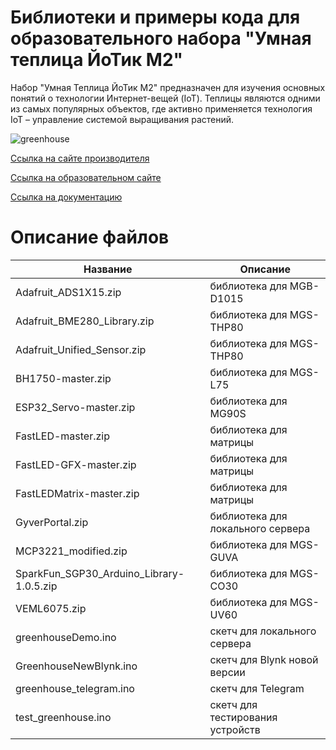 # Библиотеки и примеры кода для образовательного набора "Умная теплица ЙоТик М2"

Набор "Умная Теплица ЙоТик М2" предназначен для изучения основных понятий о технологии Интернет-вещей (IoT). Теплицы являются одними из самых популярных объектов, где активно применяется технология IoT – управление системой выращивания растений.

![greenhouse](https://mgbot.ru/upload/iblock/eb4/twfprv0w00sx4u4mv4nn6rmpgzruqhu9.jpg)

[Ссылка на сайте производителя](https://mgbot.ru/catalog/obrazovatelnye_nabory_iot/nabor_umnaya_teplitsa_yotik_m2/)

[Ссылка на образовательном сайте](https://мгбот.рф/podrobno#greenhouse)

[Ссылка на документацию](https://books.mgbot.ru/doc/green.zip)

# Описание файлов

| Название    | Описание |
| ----------- | -----------|
|Adafruit_ADS1X15.zip   | библиотека для  MGB-D1015|
| Adafruit_BME280_Library.zip      | библиотека для MGS-THP80 |
| Adafruit_Unified_Sensor.zip     | библиотека для MGS-THP80 |
| BH1750-master.zip    | библиотека для MGS-L75 |
| ESP32_Servo-master.zip   | библиотека для MG90S |
| FastLED-master.zip  | библиотека для матрицы |
| FastLED-GFX-master.zip    |библиотека для матрицы|
| FastLEDMatrix-master.zip   | библиотека для матрицы|
| GyverPortal.zip   | библиотека для локального сервера|
| MCP3221_modified.zip   | библиотека для MGS-GUVA|
|SparkFun_SGP30_Arduino_Library-1.0.5.zip | библиотека для MGS-CO30|
| VEML6075.zip   |библиотека для MGS-UV60|
| greenhouseDemo.ino  | скетч для локального сервера|
| GreenhouseNewBlynk.ino  | скетч для Blynk новой версии|
| greenhouse_telegram.ino   | скетч для Telegram|
| test_greenhouse.ino   | скетч для тестирования устройств|

